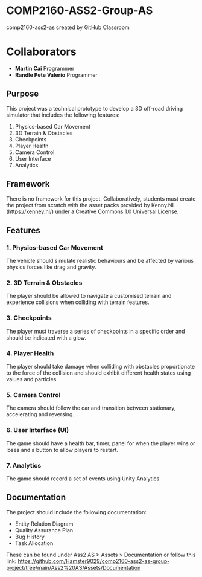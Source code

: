 # COMP2160-ASS2-Group-AS
comp2160-ass2-as created by GitHub Classroom

# Collaborators
- **Martin Cai** Programmer
- **Randle Pete Valerio** Programmer

## Purpose
This project was a technical prototype to develop a 3D off-road driving simulator that includes the following features:

1. Physics-based Car Movement
2. 3D Terrain & Obstacles
3. Checkpoints
4. Player Health
5. Camera Control
6. User Interface
7. Analytics

## Framework
There is no framework for this project. Collaboratively, students must create the project from scratch with the asset packs provided by Kenny.NL (https://kenney.nl/) under a Creative Commons 1.0 Universal License. 

## Features
### 1. Physics-based Car Movement
The vehicle should simulate realistic behaviours and be affected by various physics forces like drag and gravity.

### 2. 3D Terrain & Obstacles
The player should be allowed to navigate a customised terrain and experience collisions when colliding with terrain features.

### 3. Checkpoints
The player must traverse a series of checkpoints in a specific order and should be indicated with a glow.

### 4. Player Health
The player should take damage when colliding with obstacles proportionate to the force of the collision and should exhibit different health states using values and particles.

### 5. Camera Control
The camera should follow the car and transition between stationary, accelerating and reversing.

### 6. User Interface (UI)
The game should have a health bar, timer, panel for when the player wins or loses and a button to allow players to restart.

### 7. Analytics
The game should record a set of events using Unity Analytics.

## Documentation
The project should include the following documentation:
- Entity Relation Diagram
- Quality Assurance Plan
- Bug History
- Task Allocation

These can be found under Ass2 AS > Assets > Documentation or follow this link:
https://github.com/Hamster9029/comp2160-ass2-as-group-project/tree/main/Ass2%20AS/Assets/Documentation

